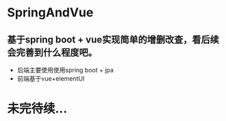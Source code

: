# SpringAndVue
## 基于spring boot + vue实现简单的增删改查，看后续会完善到什么程度吧。
- 后端主要使用使用spring boot + jpa 
- 前端基于vue+elementUI
# 未完待续...
